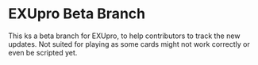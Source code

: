 # EXUpro Beta Branch

This ks a beta branch for EXUpro, to help contributors to track the new updates. Not suited for playing as some cards might not work correctly or even be scripted yet.
